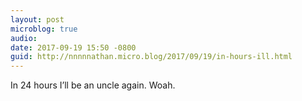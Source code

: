```yaml
---
layout: post
microblog: true
audio: 
date: 2017-09-19 15:50 -0800
guid: http://nnnnnathan.micro.blog/2017/09/19/in-hours-ill.html
---
```

In 24 hours I’ll be an uncle again. Woah. 
